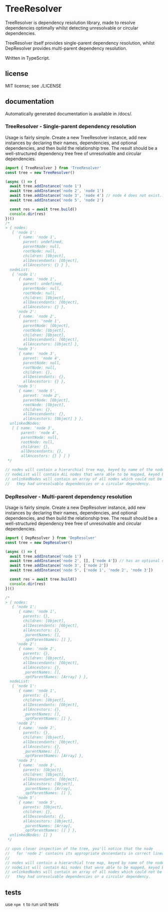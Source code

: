 # TreeResolver

TreeResolver is dependency resolution library, made to resolve dependencies optimally whilst detecting unresolvable or circular dependencies.

TreeResolver itself provides single-parent dependency resolution, whilst DepResolver provides multi-parent dependency resolution.

Written in TypeScript.

## license

MIT license; see ./LICENSE

## documentation

Automatically generated documentation is available in /docs/.

### TreeResolver - Single-parent dependency resolution

Usage is fairly simple.  Create a new TreeResolver instance, add new instances by declaring their names, dependencies, and optional dependencies, and then build the relationship tree.
The result should be a well-structured dependency tree free of unresolvable and circular dependencies.

``` ts
import { TreeResolver } from 'TreeResolver'
const tree = new TreeResolver()

(async () => {
  await tree.addInstance('node 1')
  await tree.addInstance('node 2', 'node 1')
  await tree.addInstance('node 3', 'node 4') // node 4 does not exist...
  await tree.addInstance('node 5', 'node 2')

  const res = await tree.build()
  console.dir(res)
})()
/*
> { nodes:
   { 'node 1':
      { name: 'node 1',
        parent: undefined,
        parentNode: null,
        rootNode: null,
        children: [Object],
        allDescendants: [Object],
        allAncestors: {} } },
  nodeList:
   { 'node 1':
      { name: 'node 1',
        parent: undefined,
        parentNode: null,
        rootNode: null,
        children: [Object],
        allDescendants: [Object],
        allAncestors: {} },
     'node 2':
      { name: 'node 2',
        parent: 'node 1',
        parentNode: [Object],
        rootNode: [Object],
        children: [Object],
        allDescendants: [Object],
        allAncestors: [Object] },
     'node 3':
      { name: 'node 3',
        parent: 'node 4',
        parentNode: null,
        rootNode: null,
        children: {},
        allDescendants: {},
        allAncestors: {} },
     'node 5':
      { name: 'node 5',
        parent: 'node 2',
        parentNode: [Object],
        rootNode: [Object],
        children: {},
        allDescendants: {},
        allAncestors: [Object] } },
  unlinkedNodes:
   [ { name: 'node 3',
       parent: 'node 4',
       parentNode: null,
       rootNode: null,
       children: {},
       allDescendants: {},
       allAncestors: {} } ] }
 */

// nodes will contain a hierarchial tree map, keyed by name of the node
// nodeList will contain ALL nodes that were able to be mapped, keyed by the name of the node
// unlinkedNodes will contain an array of all nodes which could not be mapped, such as if
//   they had unresolvable dependencies or a circular dependency.
```

### DepResolver - Multi-parent dependency resolution

Usage is fairly simple.  Create a new DepResolver instance, add new instances by declaring their names, dependencies, and optional dependencies, and then build the relationship tree.
The result should be a well-structured dependency tree free of unresolvable and circular dependencies.

``` ts
import { DepResolver } from 'DepResolver'
const tree = new DepResolver()

(async () => {
  await tree.addInstance('node 1')
  await tree.addInstance('node 2', [], ['node 4']) // has an optional dependency on "node 4", which will not exist
  await tree.addInstance('node 3', ['node 2'])
  await tree.addInstance('node 5', ['node 1', 'node 2', 'node 3'])

  const res = await tree.build()
  console.dir(res)
})()

/*
> { nodes:
   { 'node 1':
      { name: 'node 1',
        parents: {},
        children: [Object],
        allDescendants: [Object],
        allAncestors: {},
        _parentNames: [],
        _optParentNames: [] },
     'node 2':
      { name: 'node 2',
        parents: {},
        children: [Object],
        allDescendants: [Object],
        allAncestors: {},
        _parentNames: [],
        _optParentNames: [Array] } },
  nodeList:
   { 'node 1':
      { name: 'node 1',
        parents: {},
        children: [Object],
        allDescendants: [Object],
        allAncestors: {},
        _parentNames: [],
        _optParentNames: [] },
     'node 2':
      { name: 'node 2',
        parents: {},
        children: [Object],
        allDescendants: [Object],
        allAncestors: {},
        _parentNames: [],
        _optParentNames: [Array] },
     'node 3':
      { name: 'node 3',
        parents: [Object],
        children: [Object],
        allDescendants: [Object],
        allAncestors: [Object],
        _parentNames: [Array],
        _optParentNames: [] },
     'node 5':
      { name: 'node 5',
        parents: [Object],
        children: {},
        allDescendants: {},
        allAncestors: [Object],
        _parentNames: [Array],
        _optParentNames: [] } },
  unlinkedNodes: [] }
 */

// upon closer inspection of the tree, you'll notice that the node
//   for 'node 2' contains its appropriate descendants in correct lineage, along with others.
//
// nodes will contain a hierarchial tree map, keyed by name of the node
// nodeList will contain ALL nodes that were able to be mapped, keyed by the name of the node
// unlinkedNodes will contain an array of all nodes which could not be mapped, such as if
//   they had unresolvable dependencies or a circular dependency.
```

## tests

use `npm t` to run unit tests
